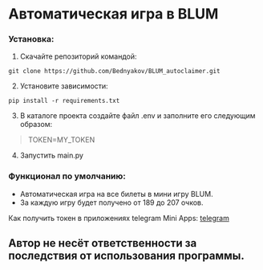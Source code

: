 Автоматическая игра в BLUM
=====================

### Установка:
1. Скачайте репозиторий командой: 
```
git clone https://github.com/Bednyakov/BLUM_autoclaimer.git
```
2. Установите зависимости: 
```
pip install -r requirements.txt
```
3. В каталоге проекта создайте файл .env и заполните его следующим образом:

> TOKEN=MY_TOKEN

4. Запустить main.py

### Функционал по умолчанию:
- Автоматическая игра на все билеты в мини игру BLUM.
- За каждую игру будет получено от 189 до 207 очков.

Как получить токен в приложениях telegram Mini Apps: [telegram](https://t.me/itpolice/194)

## Автор не несёт ответственности за последствия от использования программы.